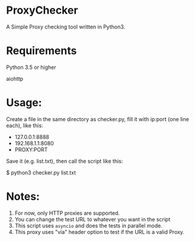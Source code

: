 # ProxyChecker

A Simple Proxy checking tool written in Python3.

# Requirements

Python 3.5 or higher

aiohttp

# Usage:

Create a file in the same directory as checker.py, fill it with ip:port (one line each), like this:

* 127.0.0.1:8888
* 192.168.1.1:8080
* PROXY:PORT  

Save it (e.g. list.txt), then call the script like this:

  $ python3 checker.py list.txt


# Notes:

1. For now, only HTTP proxies are supported.
2. You can change the test URL to whatever you want in the script
3. This script uses `asyncio` and does the tests in parallel mode.
4. This proxy uses "via" header option to test if the URL is a valid Proxy.